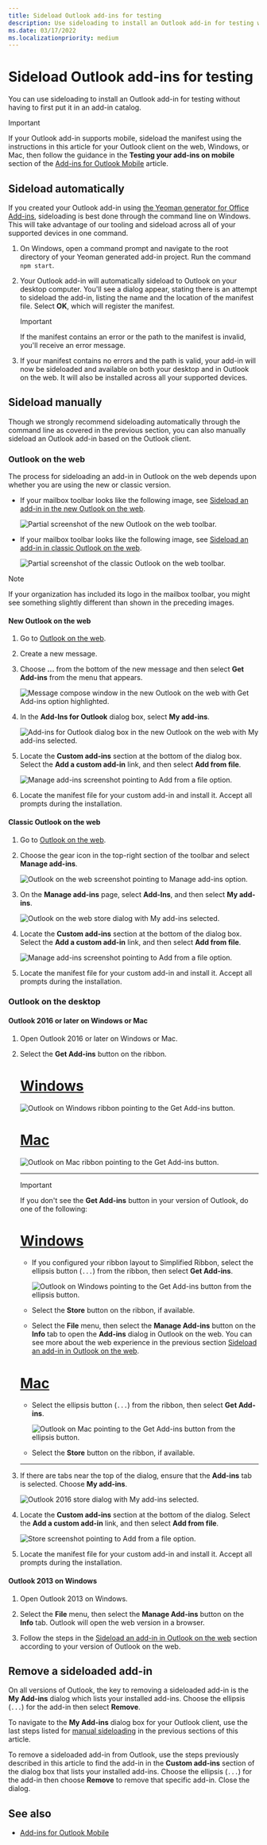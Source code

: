 ```yaml
---
title: Sideload Outlook add-ins for testing
description: Use sideloading to install an Outlook add-in for testing without having to first put it in an add-in catalog.
ms.date: 03/17/2022
ms.localizationpriority: medium
---
```


# Sideload Outlook add-ins for testing

You can use sideloading to install an Outlook add-in for testing without having to first put it in an add-in catalog.

> [!IMPORTANT]
> If your Outlook add-in supports mobile, sideload the manifest using the instructions in this article for your Outlook client on the web, Windows, or Mac, then follow the guidance in the **Testing your add-ins on mobile** section of the [Add-ins for Outlook Mobile](outlook-mobile-addins.md#testing-your-add-ins-on-mobile) article.

## Sideload automatically

If you created your Outlook add-in using [the Yeoman generator for Office Add-ins](https://github.com/OfficeDev/generator-office), sideloading is best done through the command line on Windows. This will take advantage of our tooling and sideload across all of your supported devices in one command.

1. On Windows, open a command prompt and navigate to the root directory of your Yeoman generated add-in project. Run the command `npm start`.

1. Your Outlook add-in will automatically sideload to Outlook on your desktop computer. You'll see a dialog appear, stating there is an attempt to sideload the add-in, listing the name and the location of the manifest file. Select **OK**, which will register the manifest.

    > [!IMPORTANT]
    > If the manifest contains an error or the path to the manifest is invalid, you'll receive an error message.

1. If your manifest contains no errors and the path is valid, your add-in will now be sideloaded and available on both your desktop and in Outlook on the web. It will also be installed across all your supported devices.

## Sideload manually

Though we strongly recommend sideloading automatically through the command line as covered in the previous section, you can also manually sideload an Outlook add-in based on the Outlook client.

### Outlook on the web

The process for sideloading an add-in in Outlook on the web depends upon whether you are using the new or classic version.

- If your mailbox toolbar looks like the following image, see [Sideload an add-in in the new Outlook on the web](#new-outlook-on-the-web).

    ![Partial screenshot of the new Outlook on the web toolbar.](../images/outlook-on-the-web-new-toolbar.png)

- If your mailbox toolbar looks like the following image, see [Sideload an add-in in classic Outlook on the web](#classic-outlook-on-the-web).

    ![Partial screenshot of the classic Outlook on the web toolbar.](../images/outlook-on-the-web-classic-toolbar.png)

> [!NOTE]
> If your organization has included its logo in the mailbox toolbar, you might see something slightly different than shown in the preceding images.

#### New Outlook on the web

1. Go to [Outlook on the web](https://outlook.office.com).

1. Create a new message.

1. Choose **...** from the bottom of the new message and then select **Get Add-ins** from the menu that appears.

    ![Message compose window in the new Outlook on the web with Get Add-ins option highlighted.](../images/outlook-on-the-web-new-get-add-ins.png)

1. In the **Add-Ins for Outlook** dialog box, select **My add-ins**.

    ![Add-ins for Outlook dialog box in the new Outlook on the web with My add-ins selected.](../images/outlook-on-the-web-new-my-add-ins.png)

1. Locate the **Custom add-ins** section at the bottom of the dialog box. Select the **Add a custom add-in** link, and then select **Add from file**.

    ![Manage add-ins screenshot pointing to Add from a file option.](../images/outlook-sideload-desktop-add-from-file.png)

1. Locate the manifest file for your custom add-in and install it. Accept all prompts during the installation.

#### Classic Outlook on the web

1. Go to [Outlook on the web](https://outlook.office.com).

1. Choose the gear icon in the top-right section of the toolbar and select **Manage add-ins**.

    ![Outlook on the web screenshot pointing to Manage add-ins option.](../images/outlook-sideload-web-manage-integrations.png)

1. On the **Manage add-ins** page, select **Add-Ins**, and then select **My add-ins**.

    ![Outlook on the web store dialog with My add-ins selected.](../images/outlook-sideload-store-select-add-ins.png)

1. Locate the **Custom add-ins** section at the bottom of the dialog box. Select the **Add a custom add-in** link, and then select **Add from file**.

    ![Manage add-ins screenshot pointing to Add from a file option.](../images/outlook-sideload-desktop-add-from-file.png)

1. Locate the manifest file for your custom add-in and install it. Accept all prompts during the installation.

### Outlook on the desktop

#### Outlook 2016 or later on Windows or Mac

1. Open Outlook 2016 or later on Windows or Mac.

1. Select the **Get Add-ins** button on the ribbon.

    # [Windows](#tab/windows)

    ![Outlook on Windows ribbon pointing to the Get Add-ins button.](../images/outlook-sideload-desktop-windows.png)

    # [Mac](#tab/mac)

    ![Outlook on Mac ribbon pointing to the Get Add-ins button.](../images/outlook-sideload-mac-classic.png)

    ---

    > [!IMPORTANT]
    > If you don't see the **Get Add-ins** button in your version of Outlook, do one of the following:
    >
    > # [Windows](#tab/windows)
    >
    > - If you configured your ribbon layout to Simplified Ribbon, select the ellipsis button (`...`) from the ribbon, then select **Get Add-ins**.
    >
    >   ![Outlook on Windows pointing to the Get Add-ins button from the ellipsis button.](../images/outlook-sideload-simplified-ribbon.png)
    >
    > - Select the **Store** button on the ribbon, if available.
    >
    > - Select the **File** menu, then select the **Manage Add-ins** button on the **Info** tab to open the **Add-ins** dialog in Outlook on the web. You can see more about the web experience in the previous section [Sideload an add-in in Outlook on the web](#outlook-on-the-web).
    >
    > # [Mac](#tab/mac)
    >
    > - Select the ellipsis button (`...`) from the ribbon, then select **Get Add-ins**.
    >
    >   ![Outlook on Mac pointing to the Get Add-ins button from the ellipsis button.](../images/outlook-sideload-deskop-mac.png)
    >
    > - Select the **Store** button on the ribbon, if available.
    >
    > ---

1. If there are tabs near the top of the dialog, ensure that the **Add-ins** tab is selected. Choose **My add-ins**.

    ![Outlook 2016 store dialog with My add-ins selected.](../images/outlook-sideload-store-select-add-ins.png)

1. Locate the **Custom add-ins** section at the bottom of the dialog. Select the **Add a custom add-in** link, and then select **Add from file**.

    ![Store screenshot pointing to Add from a file option.](../images/outlook-sideload-desktop-add-from-file.png)

1. Locate the manifest file for your custom add-in and install it. Accept all prompts during the installation.

#### Outlook 2013 on Windows

1. Open Outlook 2013 on Windows.

1. Select the **File** menu, then select the **Manage Add-ins** button on the **Info** tab. Outlook will open the web version in a browser.

1. Follow the steps in the [Sideload an add-in in Outlook on the web](#outlook-on-the-web) section according to your version of Outlook on the web.

## Remove a sideloaded add-in

On all versions of Outlook, the key to removing a sideloaded add-in is the **My Add-ins** dialog which lists your installed add-ins. Choose the ellipsis (`...`) for the add-in then select **Remove**.

To navigate to the **My Add-ins** dialog box for your Outlook client, use the last steps listed for [manual sideloading](#sideload-manually) in the previous sections of this article.

To remove a sideloaded add-in from Outlook, use the steps previously described in this article to find the add-in in the **Custom add-ins** section of the dialog box that lists your installed add-ins. Choose the ellipsis (`...`) for the add-in then choose **Remove** to remove that specific add-in. Close the dialog.

## See also

- [Add-ins for Outlook Mobile](outlook-mobile-addins.md)